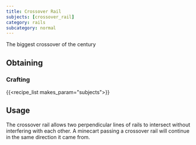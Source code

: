 ```yaml
---
title: Crossover Rail
subjects: [crossover_rail]
category: rails
subcategory: normal
---
```


The biggest crossover of the century

Obtaining
---------

### Crafting
{{<recipe_list makes_param="subjects">}}

Usage
-----

The crossover rail allows two perpendicular lines of rails to intersect without interfering with each other. 
A minecart passing a crossover rail will continue in the same direction it came from.
